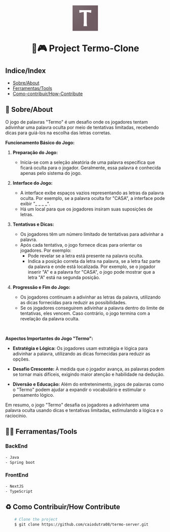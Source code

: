 <h1 align="center">
    <img src="assets/img/logo.jpeg" style="width: 80px;">
    <p>🧠🎮 Project Termo-Clone</p>
</h1>

## Indice/Index
- [Sobre/About](#📕-sobreabout)
- [Ferramentas/Tools](#👨‍💻-tecnologias-usadastools)
- [Como-contribuir/How-Contribute](#♻-como-contribuirhow-contribute)

## 📕 Sobre/About

O jogo de palavras "Termo" é um desafio onde os jogadores tentam adivinhar uma palavra oculta por meio de tentativas limitadas, recebendo dicas para guiá-los na escolha das letras corretas.

**Funcionamento Básico do Jogo:**

1. **Preparação do Jogo:**
   - Inicia-se com a seleção aleatória de uma palavra específica que ficará oculta para o jogador. Geralmente, essa palavra é conhecida apenas pelo sistema do jogo.

2. **Interface do Jogo:**
   - A interface exibe espaços vazios representando as letras da palavra oculta. Por exemplo, se a palavra oculta for "CASA", a interface pode exibir "_ _ _ _".
   - Há um local para que os jogadores insiram suas suposições de letras.

3. **Tentativas e Dicas:**
   - Os jogadores têm um número limitado de tentativas para adivinhar a palavra.
   - Após cada tentativa, o jogo fornece dicas para orientar os jogadores. Por exemplo:
     - Pode revelar se a letra está presente na palavra oculta.
     - Indica a posição correta da letra na palavra, se a letra faz parte da palavra e onde está localizada. Por exemplo, se o jogador inserir "A" e a palavra for "CASA", o jogo pode mostrar que a letra "A" está na segunda posição.

4. **Progressão e Fim do Jogo:**
   - Os jogadores continuam a adivinhar as letras da palavra, utilizando as dicas fornecidas para reduzir as possibilidades.
   - Se os jogadores conseguirem adivinhar a palavra dentro do limite de tentativas, eles vencem. Caso contrário, o jogo termina com a revelação da palavra oculta.

<br>

**Aspectos Importantes do Jogo "Termo":**

- **Estratégia e Lógica:** Os jogadores usam estratégia e lógica para adivinhar a palavra, utilizando as dicas fornecidas para reduzir as opções.
  
- **Desafio Crescente:** À medida que o jogador avança, as palavras podem se tornar mais difíceis, exigindo maior atenção e habilidade na dedução.

- **Diversão e Educação:** Além do entretenimento, jogos de palavras como o "Termo" podem ajudar a expandir o vocabulário e estimular o pensamento lógico.

Em resumo, o jogo "Termo" desafia os jogadores a adivinharem uma palavra oculta usando dicas e tentativas limitadas, estimulando a lógica e o raciocínio.

## 👨‍💻 Ferramentas/Tools

### BackEnd
    - Java
    - Spring boot

### FrontEnd
    - NextJS
    - TypeScript


## ♻ Como Contribuir/How Contribute

```bash
    # Clone the project
    $ git clone https://github.com/caiodutra08/termo-server.git
```

